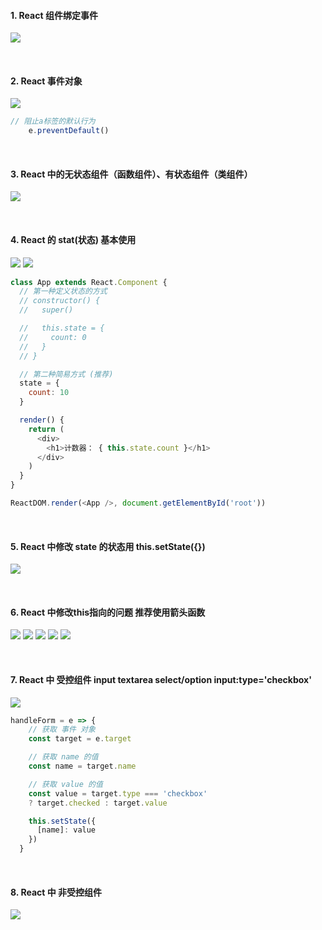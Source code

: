####  1.  React 组件绑定事件
![](https://img2020.cnblogs.com/blog/2113686/202111/2113686-20211113115002281-1018240149.png)

<br />

####  2. React 事件对象
![](https://img2020.cnblogs.com/blog/2113686/202111/2113686-20211113120339457-727968826.png)
```js
// 阻止a标签的默认行为
    e.preventDefault()
```

<br />

####  3. React 中的无状态组件（函数组件）、有状态组件（类组件）
![](https://img2020.cnblogs.com/blog/2113686/202111/2113686-20211113121148298-1856382833.png)

<br />

####  4. React 的 stat(状态) 基本使用
![](https://img2020.cnblogs.com/blog/2113686/202111/2113686-20211113122428208-1793293424.png)
![](https://img2020.cnblogs.com/blog/2113686/202111/2113686-20211113122433205-766506527.png)
```js
class App extends React.Component {
  // 第一种定义状态的方式
  // constructor() {
  //   super()

  //   this.state = {
  //     count: 0
  //   }
  // }

  // 第二种简易方式 (推荐)
  state = {
    count: 10
  }

  render() {
    return (
      <div>
        <h1>计数器： { this.state.count }</h1>
      </div>
    )
  }
}

ReactDOM.render(<App />, document.getElementById('root'))
```

<br />

####  5. React 中修改 state 的状态用 this.setState({})
![](https://img2020.cnblogs.com/blog/2113686/202111/2113686-20211113131458015-410184490.png)

<br />

####  6. React 中修改this指向的问题 推荐使用箭头函数
![](https://img2020.cnblogs.com/blog/2113686/202111/2113686-20211113133847245-669621939.png)
![](https://img2020.cnblogs.com/blog/2113686/202111/2113686-20211113133852801-1624541072.png)
![](https://img2020.cnblogs.com/blog/2113686/202111/2113686-20211113133858031-545578746.png)
![](https://img2020.cnblogs.com/blog/2113686/202111/2113686-20211113133902529-738209651.png)
![](https://img2020.cnblogs.com/blog/2113686/202111/2113686-20211113134343063-1499843544.png)

<br />

####  7. React 中 受控组件 input textarea  select/option input:type='checkbox'
![](https://img2020.cnblogs.com/blog/2113686/202111/2113686-20211114084553803-1992547394.png)
```js
handleForm = e => {
    // 获取 事件 对象
    const target = e.target

    // 获取 name 的值
    const name = target.name

    // 获取 value 的值
    const value = target.type === 'checkbox'
    ? target.checked : target.value

    this.setState({
      [name]: value
    })
  }
```

<br />

####  8. React 中 非受控组件
![](https://img2020.cnblogs.com/blog/2113686/202111/2113686-20211114085640891-277081026.png)